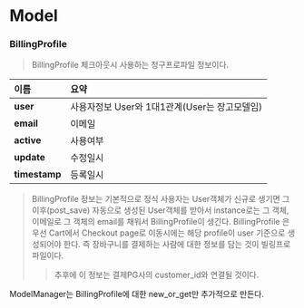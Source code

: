 # Model

### BillingProfile

> BillingProfile 체크아웃시 사용하는 청구프로파일 정보이다.

|이름|요약|
|:---|:---|
|**user**  |사용자정보 User와 1대1관계(User는 장고모델임)|
|**email**  |이메일|
|**active**  |사용여부|
|**update**  |수정일시|
|**timestamp**  |등록일시|

> BillingProfile 정보는 기본적으로 정식 사용자는 User객체가 신규로 생기면 그 이후(post_save) 자동으로 생성된 User객체를 받아서 instance로는 그 객체, 이메일로 그 객체의 email를 채워서 BillingProfile이 생긴다.
> BillingProfile 은 우선 Cart에서 Checkout page로 이동시에는 해당 profile이 user 기준으로 생성되어야 한다. 즉 장바구니를 결제하는 사람에 대한 정보를 담는 것이 빌링프로파일이다.
>> 추후에 이 정보는 결제PG사의 customer_id와 연결될 것이다.

ModelManager는 BillingProfile에 대한 new_or_get만 추가적으로 만든다.

<br/>
